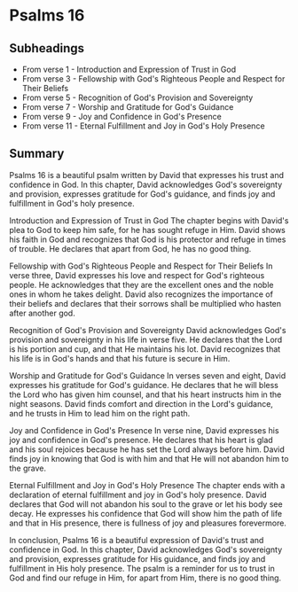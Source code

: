 # Psalms 16

## Subheadings

* From verse 1 - Introduction and Expression of Trust in God
* From verse 3 - Fellowship with God's Righteous People and Respect for Their Beliefs
* From verse 5 - Recognition of God's Provision and Sovereignty
* From verse 7 - Worship and Gratitude for God's Guidance
* From verse 9 - Joy and Confidence in God's Presence
* From verse 11 - Eternal Fulfillment and Joy in God's Holy Presence

## Summary

Psalms 16 is a beautiful psalm written by David that expresses his trust and confidence in God. In this chapter, David acknowledges God's sovereignty and provision, expresses gratitude for God's guidance, and finds joy and fulfillment in God's holy presence.

Introduction and Expression of Trust in God
The chapter begins with David's plea to God to keep him safe, for he has sought refuge in Him. David shows his faith in God and recognizes that God is his protector and refuge in times of trouble. He declares that apart from God, he has no good thing.

Fellowship with God's Righteous People and Respect for Their Beliefs
In verse three, David expresses his love and respect for God's righteous people. He acknowledges that they are the excellent ones and the noble ones in whom he takes delight. David also recognizes the importance of their beliefs and declares that their sorrows shall be multiplied who hasten after another god.

Recognition of God's Provision and Sovereignty
David acknowledges God's provision and sovereignty in his life in verse five. He declares that the Lord is his portion and cup, and that He maintains his lot. David recognizes that his life is in God's hands and that his future is secure in Him. 

Worship and Gratitude for God's Guidance
In verses seven and eight, David expresses his gratitude for God's guidance. He declares that he will bless the Lord who has given him counsel, and that his heart instructs him in the night seasons. David finds comfort and direction in the Lord's guidance, and he trusts in Him to lead him on the right path.

Joy and Confidence in God's Presence
In verse nine, David expresses his joy and confidence in God's presence. He declares that his heart is glad and his soul rejoices because he has set the Lord always before him. David finds joy in knowing that God is with him and that He will not abandon him to the grave.

Eternal Fulfillment and Joy in God's Holy Presence
The chapter ends with a declaration of eternal fulfillment and joy in God's holy presence. David declares that God will not abandon his soul to the grave or let his body see decay. He expresses his confidence that God will show him the path of life and that in His presence, there is fullness of joy and pleasures forevermore.

In conclusion, Psalms 16 is a beautiful expression of David's trust and confidence in God. In this chapter, David acknowledges God's sovereignty and provision, expresses gratitude for His guidance, and finds joy and fulfillment in His holy presence. The psalm is a reminder for us to trust in God and find our refuge in Him, for apart from Him, there is no good thing.